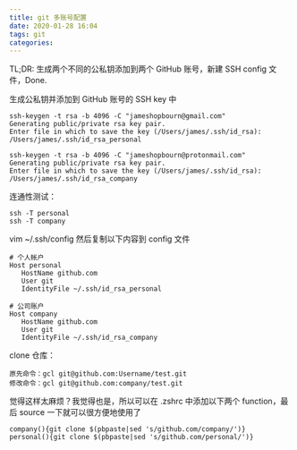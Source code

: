 ```yaml
---
title: git 多账号配置
date: 2020-01-28 16:04
tags: git
categories: 
---
```


TL;DR: 生成两个不同的公私钥添加到两个 GitHub 账号，新建 SSH config 文件，Done.

<!-- more -->

生成公私钥并添加到 GitHub 账号的 SSH key 中

```
ssh-keygen -t rsa -b 4096 -C "jameshopbourn@gmail.com"
Generating public/private rsa key pair.
Enter file in which to save the key (/Users/james/.ssh/id_rsa): /Users/james/.ssh/id_rsa_personal

ssh-keygen -t rsa -b 4096 -C "jameshopbourn@protonmail.com"
Generating public/private rsa key pair.
Enter file in which to save the key (/Users/james/.ssh/id_rsa): /Users/james/.ssh/id_rsa_company
```

连通性测试：
```
ssh -T personal
ssh -T company
```

vim ~/.ssh/config
然后复制以下内容到 config 文件

```
# 个人帐户
Host personal
   HostName github.com
   User git
   IdentityFile ~/.ssh/id_rsa_personal

# 公司账户
Host company
   HostName github.com
   User git
   IdentityFile ~/.ssh/id_rsa_company
```

clone 仓库：
```
原先命令：gcl git@github.com:Username/test.git
修改命令：gcl git@github.com:company/test.git
```

觉得这样太麻烦？我觉得也是，所以可以在 .zshrc 中添加以下两个 function，最后 source 一下就可以很方便地使用了

```
company(){git clone $(pbpaste|sed 's/github.com/company/')}
personal(){git clone $(pbpaste|sed 's/github.com/personal/')}
```
